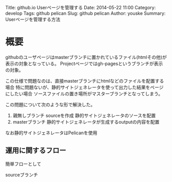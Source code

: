 Title: github.io Userページを管理する
Date: 2014-05-22 11:00
Category: develop
Tags: github pelican
Slug: github pelican
Author: youske
Summary: Userページを管理する方法

# 概要
githubのユーザページはmasterブランチに置かれているファイル(htmlその他)が
表示の対象となっている。
Projectページではgh-pagesというブランチが表示の対象。

この仕様で問題なのは、直接masterブランチにhtmlなどのファイルを配置する場合
特に問題ないが、静的サイトジェネレータを使って出力した結果をページにしたい場合
ソースファイルの置き場所がマスターブランチとなってしまう。

この問題について次のような形で解決した。

1. 親無しブランチ sourceを作成 静的サイトジェネレータのソースを配置
2. masterブランチ 静的サイトジェネレータが生成するoutputの内容を配置

なお静的サイトジェネレータはPelicanを使用

## 運用に関するフロー
簡単フローとして

sourceブランチ



